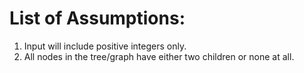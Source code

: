 # List of Assumptions:

1. Input will include positive integers only.
2. All nodes in the tree/graph have either two children or none at all.
